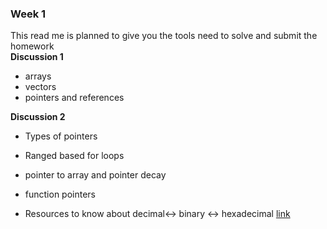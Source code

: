 ### Week 1
This read me is planned to give you the tools need to solve and submit the homework                         
**Discussion 1**
- arrays
- vectors
- pointers and references 

**Discussion 2**                  
- Types of pointers
- Ranged based for loops 
- pointer to array and pointer decay
- function pointers 

- Resources to know about decimal<-> binary <-> hexadecimal [link](https://www.geeksforgeeks.org/how-to-convert-decimal-to-hexadecimal/)
